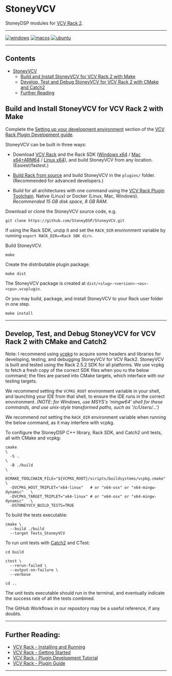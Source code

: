# StoneyVCV

StoneyDSP modules for [VCV Rack 2](https://vcvrack.com/).

---
[![windows](https://github.com/StoneyDSP/StoneyVCV/actions/workflows/windows-latest.yml/badge.svg)](https://github.com/StoneyDSP/StoneyVCV/actions/workflows/windows-latest.yml)
[![macos](https://github.com/StoneyDSP/StoneyVCV/actions/workflows/macos-latest.yml/badge.svg)](https://github.com/StoneyDSP/StoneyVCV/actions/workflows/macos-latest.yml)
[![ubuntu](https://github.com/StoneyDSP/StoneyVCV/actions/workflows/ubuntu-latest.yml/badge.svg)](https://github.com/StoneyDSP/StoneyVCV/actions/workflows/ubuntu-latest.yml)

---

## Contents

- [StoneyVCV](#stoneyvcv)
  - [Build and Install StoneyVCV for VCV Rack 2 with Make](#build-and-install-stoneyvcv-for-vcv-rack-2-with-make)
  - [Develop, Test and Debug StoneyVCV for VCV Rack 2 with CMake and Catch2](#develop-test-and-deploy-stoneyvcv-for-vcv-rack-2-with-cmake-and-catch2)
  - [Further Reading](#further-reading)

## Build and Install StoneyVCV for VCV Rack 2 with Make

Complete the [Setting up your development environment](https://vcvrack.com/manual/Building#Setting-up-your-development-environment) section of the [VCV Rack Plugin Development guide](https://vcvrack.com/manual/Building).

StoneyVCV can be built in three ways:

- Download [VCV Rack](https://vcvrack.com/Rack) and the Rack SDK ([Windows x64](https://vcvrack.com/downloads/Rack-SDK-latest-win-x64.zip) / [Mac x64+ARM64](https://vcvrack.com/downloads/Rack-SDK-latest-mac-x64+arm64.zip) / [Linux x64](https://vcvrack.com/downloads/Rack-SDK-latest-lin-x64.zip)), and build StoneyVCV from any location. (Easiest/fastest.)

- [Build Rack from source](https://vcvrack.com/manual/Building#Building-Rack) and build StoneyVCV in the `plugins/` folder. (Recommended for advanced developers.)

- Build for all architectures with one command using the [VCV Rack Plugin Toolchain](https://github.com/VCVRack/rack-plugin-toolchain). Native (Linux) or Docker (Linux, Mac, Windows). *Recommended 15 GB disk space, 8 GB RAM.*

Download or clone the StoneyVCV source code, e.g.

```shell
git clone https://github.com/StoneyDSP/StoneyVCV.git
```

If using the Rack SDK, unzip it and set the `RACK_DIR` environment variable by running `export RACK_DIR=<Rack SDK dir>`.

Build StoneyVCV.

```shell
make
```

Create the distributable plugin package.

```shell
make dist
```

The StoneyVCV package is created at `dist/<slug>-<version>-<os>-<cpu>.vcvplugin`.

Or you may build, package, and install StoneyVCV to your Rack user folder in one step.

```shell
make install
```

---

## Develop, Test, and Debug StoneyVCV for VCV Rack 2 with CMake and Catch2

Note: I recommend using [vcpkg](https://github.com/microsoft/vcpkg) to acquire some headers and libraries for developing, testing, and debugging StoneyVCV for VCV Rack2. StoneyVCV is built and tested using the Rack 2.5.2 SDK for all platforms. We use vcpkg to fetch a fresh copy of the correct SDK files when you ru the below command; the files are parsed into CMake targets, which interface with our testing targets. 

We recommend setting the `VCPKG_ROOT` environment variable in your shell, and launching your IDE from that shell, to ensure the IDE runs in the correct envvironment. *(NOTE: for Windows, use MSYS's 'mingw64' shell for these commands, and use unix-style transformed paths, such as '/c/Users/...')*

We recommend *not* setting the `RACK_DIR` environment variable when running the below command, as it may interfere with vcpkg.

To configure the StoneyDSP C++ library, Rack SDK, and Catch2 unit tests, all with CMake and vcpkg:

```shell
cmake                                                                        \
  -S .                                                                       \
  -B ./build                                                                 \
  -DCMAKE_TOOLCHAIN_FILE="${VCPKG_ROOT}/scripts/buildsystems/vcpkg.cmake"    \
  -DVCPKG_HOST_TRIPLET="x64-linux"   # or "x64-osx" or "x64-mingw-dynamic"   \
  -DVCPKG_TARGET_TRIPLET="x64-linux" # or "x64-osx" or "x64-mingw-dynamic"   \
  -DSTONEYVCV_BUILD_TESTS=TRUE
```

To build the tests executable:

```shell
cmake \
  --build ./build
  --target Tests_StoneyVCV
```

To run unit tests with [Catch2](https://github.com/catch-org/catch2) and CTest:

```shell
cd build
```

```shell
ctest \
  --rerun-failed \
  --output-on-failure \
  --verbose
```

```shell
cd ..
```

The unit tests executable should run in the terminal, and eventually indicate the success rate of all the tests combined.

The GitHub Workflows in our repository may be a useful reference, if any doubts.

---

## Further Reading:

- [VCV Rack - Installing and Running](https://vcvrack.com/manual/Installing)
- [VCV Rack - Getting Started](https://vcvrack.com/manual/GettingStarted)
- [VCV Rack - Plugin Development Tutorial](https://vcvrack.com/manual/PluginDevelopmentTutorial)
- [VCV Rack - Plugin Guide](https://vcvrack.com/manual/PluginGuide)

---
